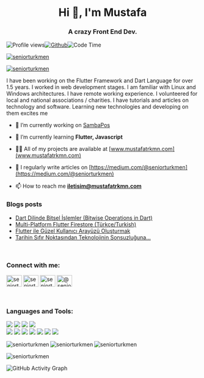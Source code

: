 <h1 align="center">Hi 👋, I'm Mustafa</h1>
<h3 align="center">A crazy Front End Dev.</h3>

![Profile views](https://gpvc.arturio.dev/seniorturkmen)[![Github](https://img.shields.io/github/followers/seniorturkmen?label=Follow&style=flat)](https://github.com/seniorturkmen)![Code Time](https://img.shields.io/endpoint?style=flat&url=https://codetime-api.datreks.com/badge/807?logoColor=white%26project=%26recentMS=0%26showProject=true)


<p align="left"> <a href="https://github.com/ryo-ma/github-profile-trophy"><img src="https://github-profile-trophy.vercel.app/?username=seniorturkmen" alt="seniorturkmen" /></a> </p>

<p align="left"> <a href="https://twitter.com/seniorturkmen" target="blank"><img src="https://img.shields.io/twitter/follow/seniorturkmen?logo=twitter&style=for-the-badge" alt="seniorturkmen" /></a> </p>

<p>I have been working on the Flutter Framework and Dart Language for over 1.5 years. I worked in web development stages. I am familiar with Linux and Windows architectures. I have remote working experience. I volunteered for local and national associations / charities. I have tutorials and articles on technology and software. Learning new technologies and  developing on them excites me</p>

- 🔭 I’m currently working on [SambaPos](https://sambapos.com/)

- 🌱 I’m currently learning **Flutter, Javascript**

- 👨‍💻 All of my projects are available at [www.mustafatrkmn.com](www.mustafatrkmn.com)

- 📝 I regularly write articles on [https://medium.com/@seniorturkmen](https://medium.com/@seniorturkmen)

- 📫 How to reach me **iletisim@mustafatrkmn.com**

### Blogs posts

<!-- BLOG-POST-LIST:START -->
- [Dart Dilinde Bitsel İşlemler &lpar;Bitwise Operations in Dart&rpar;](https://medium.com/flutter-t%C3%BCrkiye/dart-dilinde-bitsel-islemler-bitwise-operations-in-dart-3b169d2dd86f?source=rss-d805a693a4ac------2)
- [Multi-Platform Flutter Firestore &lpar;Türkçe/Turkish&rpar;](https://medium.com/flutter-t%C3%BCrkiye/multi-platform-flutter-firestore-t%C3%BCrk%C3%A7e-turkish-7dbf0443839?source=rss-d805a693a4ac------2)
- [Flutter ile Güzel Kullanıcı Arayüzü Oluşturmak](https://medium.com/flutter-t%C3%BCrkiye/flutter-ile-g%C3%BCzel-kullan%C4%B1c%C4%B1-aray%C3%BCz%C3%BC-olu%C5%9Fturmak-2b8a3c4c7b17?source=rss-d805a693a4ac------2)
- [Tarihin Sıfır Noktasından Teknolojinin Sonsuzluğuna…](https://medium.com/@seniorturkmen/tarihin-s%C4%B1f%C4%B1r-noktas%C4%B1ndan-teknolojinin-sonsuzlu%C4%9Funa-4ab66ccdaae3?source=rss-d805a693a4ac------2)
<!-- BLOG-POST-LIST:END -->
<br>
<h3 align="left">Connect with me:</h3>
<p align="left">
<a href="https://twitter.com/seniorturkmen" target="blank"><img align="center" src="https://static.cdnlogo.com/logos/t/96/twitter-icon.svg" alt="seniorturkmen" height="30" width="40" /></a>
<a href="https://linkedin.com/in/seniorturkmen" target="blank"><img align="center" src="https://cdn2.iconfinder.com/data/icons/social-media-2285/512/1_Linkedin_unofficial_colored_svg-512.png" alt="seniorturkmen" height="30" width="40" /></a>
<a href="https://instagram.com/seniorturkmen" target="blank"><img align="center" src="https://static.cdnlogo.com/logos/i/4/instagram.svg" alt="seniorturkmen" height="30" width="40" /></a>
<a href="https://medium.com/@seniorturkmen" target="blank"><img align="center" src="https://cdn3.iconfinder.com/data/icons/social-media-2169/24/medium_social_media_logo-128.png" alt="@seniorturkmen" height="30" width="40" /></a>
</p>
<br>
<h3 align="left">Languages and Tools:</h3>
<p align="left"> 
    <p>
    <img src="https://img.shields.io/badge/Flutter-02569B?style=for-the-badge&logo=flutter&logoColor=white"></img>
    <img src="https://img.shields.io/badge/Dart-0175C2?style=for-the-badge&logo=dart&logoColor=white"></img>
    <img src="https://img.shields.io/badge/Amazon_AWS-232F3E?style=for-the-badge&logo=amazon-aws&logoColor=white"></img>
    <img src="https://img.shields.io/badge/MongoDB-4EA94B?style=for-the-badge&logo=mongodb&logoColor=white"></img>
    <br>
    <img src="https://img.shields.io/badge/-Visual%20Studio%20Code-23A9F2?style=flat-square&logo=Visual%20Studio%20Code&logoColor=white"/>
    <img src="https://img.shields.io/badge/-Github-181717?style=flat-square&logo=GitHub&logoColor=white"/>
    <img src="https://img.shields.io/badge/-Git-F44D27?style=flat-square&logo=Git&logoColor=white"/>
    <img src="https://img.shields.io/badge/-HTML5-E34F26?style=flat-square&logo=HTML5&logoColor=white"/>
    <img src="https://img.shields.io/badge/-CSS3-1572B6?style=flat-square&logo=CSS3&logoColor=white"/>
    <img src="https://img.shields.io/badge/-Debian-A80030?style=flat-square&logo=Debian&logoColor=white"/>
    <img src="https://img.shields.io/badge/-Google%20Cloud-4285F4?style=flat-square&logo=Google%20Cloud&logoColor=white"/>
    </p>
</p>
<p><img align="left" src="https://github-readme-streak-stats.herokuapp.com/?user=seniorturkmen&theme=dark" alt="seniorturkmen" /></p>
<p><img align="left" src="https://github-readme-stats.vercel.app/api?username=SeniorTurkmen&count_private=true&show_icons=true&theme=dark&locale=en" alt="seniorturkmen" /></p>

<p><img align="center" src="https://github-readme-stats.vercel.app/api/top-langs/?username=seniorturkmen&layout=compact&theme=dark&locale=en&hide=c#" alt="seniorturkmen" /></p>
<p><img align="center" src="https://github-readme-stats.vercel.app/api/wakatime?username=seniorturkmen&layout=compact&theme=dark" alt="seniorturkmen" /></p>


![GitHub Activity Graph](https://activity-graph.herokuapp.com/graph?username=seniorturkmen)
